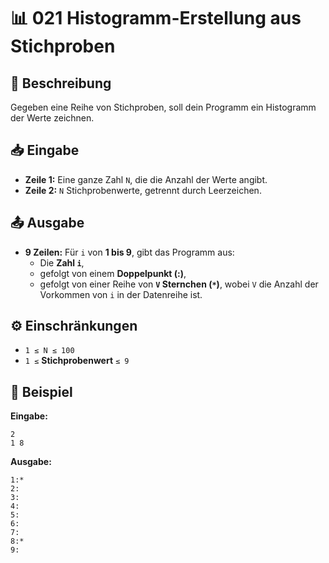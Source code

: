 # 📊 021 Histogramm-Erstellung aus Stichproben

## 📜 Beschreibung
Gegeben eine Reihe von Stichproben, soll dein Programm ein Histogramm der Werte zeichnen.

## 📥 Eingabe
- **Zeile 1:** Eine ganze Zahl `N`, die die Anzahl der Werte angibt.
- **Zeile 2:** `N` Stichprobenwerte, getrennt durch Leerzeichen.

## 📤 Ausgabe
- **9 Zeilen:** Für `i` von **1 bis 9**, gibt das Programm aus:  
  - Die **Zahl `i`**,  
  - gefolgt von einem **Doppelpunkt (:)**,  
  - gefolgt von einer Reihe von **`V` Sternchen (`*`)**, wobei `V` die Anzahl der Vorkommen von `i` in der Datenreihe ist.

## ⚙️ Einschränkungen
- `1 ≤ N ≤ 100`
- `1 ≤` **Stichprobenwert** `≤ 9`

## 📌 Beispiel

**Eingabe:**
```
2
1 8
```

**Ausgabe:**
```
1:*
2:
3:
4:
5:
6:
7:
8:*
9:
```
